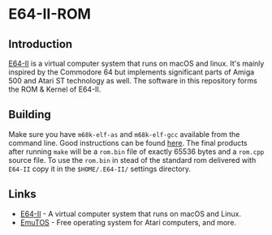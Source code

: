 # E64-II-ROM
## Introduction
[E64-II](https://github.com/elmerucr/E64-II) is a virtual computer system that runs on macOS and linux. It's mainly inspired by the Commodore 64 but implements significant parts of Amiga 500 and Atari ST technology as well.
The software in this repository forms the ROM & Kernel of E64-II.
## Building
Make sure you have `m68k-elf-as` and `m68k-elf-gcc` available from the command line. Good instructions can be found [here](https://wiki.osdev.org/GCC_Cross-Compiler). The final products after running `make` will be a `rom.bin` file of exactly 65536 bytes and a `rom.cpp` source file. To use the `rom.bin` in stead of the standard rom delivered with `E64-II` copy it in the `$HOME/.E64-II/` settings directory.
## Links
* [E64-II](https://github.com/elmerucr/E64-II) - A virtual computer system that runs on macOS and Linux.
* [EmuTOS](https://github.com/emutos/emutos) - Free operating system for Atari computers, and more.